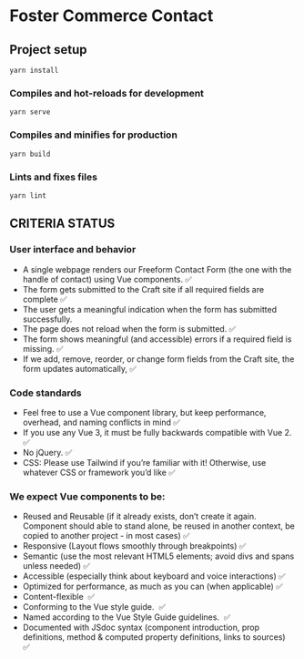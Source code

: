 # Foster Commerce Contact

## Project setup
```
yarn install
```

### Compiles and hot-reloads for development
```
yarn serve
```

### Compiles and minifies for production
```
yarn build
```

### Lints and fixes files
```
yarn lint
```

## CRITERIA STATUS

### User interface and behavior

- A single webpage renders our Freeform Contact Form (the one with the handle of contact) using Vue components. ✅
- The form gets submitted to the Craft site if all required fields are complete ✅
- The user gets a meaningful indication when the form has submitted successfully.
- The page does not reload when the form is submitted.  ✅
- The form shows meaningful (and accessible) errors if a required field is missing. ✅
- If we add, remove, reorder, or change form fields from the Craft site, the form updates automatically, ✅


### Code standards

- Feel free to use a Vue component library, but keep performance, overhead, and naming conflicts in mind ✅
- If you use any Vue 3, it must be fully backwards compatible with Vue 2. ✅
- No jQuery.  ✅
- CSS: Please use Tailwind if you’re familiar with it! Otherwise, use whatever CSS or framework you’d like ✅


### We expect Vue components to be:

- Reused and Reusable (if it already exists, don’t create it again. Component should able to stand alone, be reused in another context, be copied to another project - in most cases) ✅
- Responsive (Layout flows smoothly through breakpoints) ✅
- Semantic (use the most relevant HTML5 elements; avoid divs and spans unless needed)  ✅
- Accessible (especially think about keyboard and voice interactions) ✅
- Optimized for performance, as much as you can (when applicable) ✅
- Content-flexible  ✅
- Conforming to the Vue style guide.  ✅
- Named according to the Vue Style Guide guidelines.  ✅
- Documented with JSdoc syntax (component introduction, prop definitions, method & computed property definitions, links to sources)  ✅
